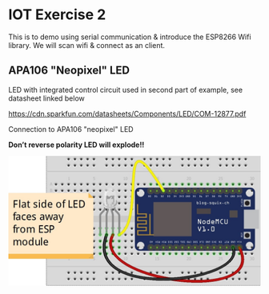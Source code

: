 # IOT Exercise 2

This is to demo using serial communication & introduce the ESP8266 Wifi library.  We will scan wifi & connect as an client.

## APA106 "Neopixel" LED
LED with integrated control circuit used in second part of example, see datasheet linked below

https://cdn.sparkfun.com/datasheets/Components/LED/COM-12877.pdf

Connection to APA106 "neopixel" LED

**Don’t reverse polarity LED will explode!!**

![test](https://github.com/neilpf2014/FUBAR_ESP8266_IOT_Example_2/blob/master/ESP_LED_bb.jpg)
